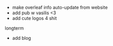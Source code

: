 - make overleaf info auto-update from website
- add pub w vasilis <3
- add cute logos 4 shit

longterm
- add blog

